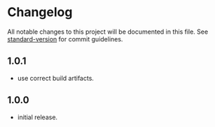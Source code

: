 # Changelog

All notable changes to this project will be documented in this file. See [standard-version](https://github.com/conventional-changelog/standard-version) for commit guidelines.

## 1.0.1
- use correct build artifacts.
## 1.0.0
- initial release.